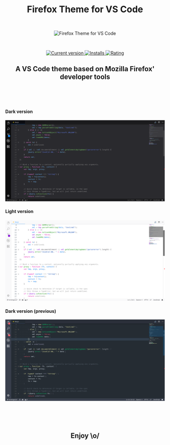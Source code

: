 <h1 align="center">
    Firefox Theme for VS Code
</h1>

<br>

<p align="center">
    <img src="https://raw.githubusercontent.com/heronsilva/vscode-firefox-theme/master/icon.svg.png" alt="Firefox Theme for VS Code">
</p>

<br>

<p align="center">
    <a href="https://marketplace.visualstudio.com/items?itemName=Heron.firefox-devtools-theme" title="Release">
        <img src="https://vsmarketplacebadge.apphb.com/version/Heron.firefox-devtools-theme.svg?label=Release&style=flat-square&colorA=434346&colorB=10C970" alt="Current version">
    </a>
    <a href="https://marketplace.visualstudio.com/items?itemName=Heron.firefox-devtools-theme" title="Install Count">
        <img src="https://vsmarketplacebadge.apphb.com/installs/Heron.firefox-devtools-theme.svg?label=Install Count&style=flat-square&colorA=434346&colorB=10C970" alt="Installs">
    </a>
    <a href="https://marketplace.visualstudio.com/items?itemName=Heron.firefox-devtools-theme#review-details" title="Rating">
        <img src="https://vsmarketplacebadge.apphb.com/rating/Heron.firefox-devtools-theme.svg?label=Rating&style=flat-square&colorA=434346&colorB=10C970" alt="Rating">
    </a>
</p>

<h2 align="center">
    A VS Code theme based on Mozilla Firefox' developer tools
</h2>

<br><br><br>

#### Dark version
![Dark version](dark.png)

#### Light version
![Light version](light.png)

#### Dark version (previous)
![Dark version (previous)](dark-previous.png)

<br><br><br>

<footer>
    <h2 align="center">
        Enjoy \o/
    </h2>
</footer>